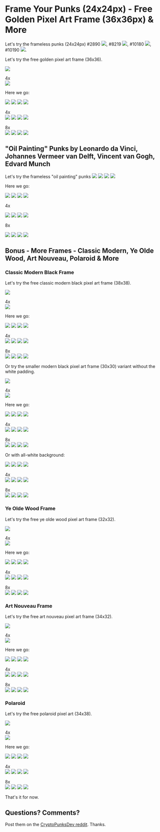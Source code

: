 # Frame Your Punks (24x24px) - Free Golden Pixel Art Frame (36x36px) & More


Let's try the frameless punks (24x24px)
\#2890 ![](i/punk-2890.png),
\#8219 ![](i/punk-8219.png),
\#10180 ![](i/punk-10180.png),
\#10190 ![](i/punk-10190.png).


Let's try the free golden pixel art frame (36x36).

![](i/frame24x24.png)

4x <br> ![](i/frame24x24@4x.png)


Here we go:

![](i/framedpunk-2890.png)
![](i/framedpunk-8219.png)
![](i/framedpunk-10180.png)
![](i/framedpunk-10190.png)

4x <br>
![](i/framedpunk-2890@4x.png)
![](i/framedpunk-8219@4x.png)
![](i/framedpunk-10180@4x.png)
![](i/framedpunk-10190@4x.png)

8x <br>
![](i/framedpunk-2890@8x.png)
![](i/framedpunk-8219@8x.png)
![](i/framedpunk-10180@8x.png)
![](i/framedpunk-10190@8x.png)




## "Oil Painting" Punks by Leonardo da Vinci, Johannes Vermeer van Delft, Vincent van Gogh, Edvard Munch


Let's try the frameless "oil painting" punks
![](i/mona_lisa.png)
![](i/girl_with_a_pearl_earring.png)
![](i/van_gogh_self-portrait.png)
![](i/the_scream.png)

Here we go:

![](i/framed-mona_lisa.png)
![](i/framed-girl_with_a_pearl_earring.png)
![](i/framed-van_gogh_self-portrait.png)
![](i/framed-the_scream.png)

4x <br>

![](i/framed-mona_lisa@4x.png)
![](i/framed-girl_with_a_pearl_earring@4x.png)
![](i/framed-van_gogh_self-portrait@4x.png)
![](i/framed-the_scream@4x.png)

8x <br>

![](i/framed-mona_lisa@8x.png)
![](i/framed-girl_with_a_pearl_earring@8x.png)
![](i/framed-van_gogh_self-portrait@8x.png)
![](i/framed-the_scream@8x.png)





## Bonus - More Frames - Classic Modern, Ye Olde Wood, Art Nouveau, Polaroid & More



### Classic Modern Black Frame

Let's try the free classic modern black pixel art frame (38x38).

![](i/frame_black24x24.png)

4x <br> ![](i/frame_black24x24@4x.png)


Here we go:

![](i/framedpunk_black-2890.png)
![](i/framedpunk_black-8219.png)
![](i/framedpunk_black-10180.png)
![](i/framedpunk_black-10190.png)

4x <br>
![](i/framedpunk_black-2890@4x.png)
![](i/framedpunk_black-8219@4x.png)
![](i/framedpunk_black-10180@4x.png)
![](i/framedpunk_black-10190@4x.png)

8x <br>
![](i/framedpunk_black-2890@8x.png)
![](i/framedpunk_black-8219@8x.png)
![](i/framedpunk_black-10180@8x.png)
![](i/framedpunk_black-10190@8x.png)



Or try the smaller
modern black pixel art frame (30x30) variant without the white padding.

![](i/frame_black24x24_(2).png)

4x <br> ![](i/frame_black24x24_(2)@4x.png)


Here we go:

![](i/framedpunk_black_(2)-2890.png)
![](i/framedpunk_black_(2)-8219.png)
![](i/framedpunk_black_(2)-10180.png)
![](i/framedpunk_black_(2)-10190.png)

4x <br>
![](i/framedpunk_black_(2)-2890@4x.png)
![](i/framedpunk_black_(2)-8219@4x.png)
![](i/framedpunk_black_(2)-10180@4x.png)
![](i/framedpunk_black_(2)-10190@4x.png)

8x <br>
![](i/framedpunk_black_(2)-2890@8x.png)
![](i/framedpunk_black_(2)-8219@8x.png)
![](i/framedpunk_black_(2)-10180@8x.png)
![](i/framedpunk_black_(2)-10190@8x.png)

Or with all-white background:

![](i/framedpunk_black_(2)_ii-2890.png)
![](i/framedpunk_black_(2)_ii-8219.png)
![](i/framedpunk_black_(2)_ii-10180.png)
![](i/framedpunk_black_(2)_ii-10190.png)

4x <br>
![](i/framedpunk_black_(2)_ii-2890@4x.png)
![](i/framedpunk_black_(2)_ii-8219@4x.png)
![](i/framedpunk_black_(2)_ii-10180@4x.png)
![](i/framedpunk_black_(2)_ii-10190@4x.png)

8x <br>
![](i/framedpunk_black_(2)_ii-2890@8x.png)
![](i/framedpunk_black_(2)_ii-8219@8x.png)
![](i/framedpunk_black_(2)_ii-10180@8x.png)
![](i/framedpunk_black_(2)_ii-10190@8x.png)





### Ye Olde Wood Frame

Let's try the free ye olde wood pixel art frame (32x32).

![](i/frame24x24_(2).png)

4x <br> ![](i/frame24x24_(2)@4x.png)


Here we go:

![](i/framedpunk_(2)-2890.png)
![](i/framedpunk_(2)-8219.png)
![](i/framedpunk_(2)-10180.png)
![](i/framedpunk_(2)-10190.png)

4x <br>
![](i/framedpunk_(2)-2890@4x.png)
![](i/framedpunk_(2)-8219@4x.png)
![](i/framedpunk_(2)-10180@4x.png)
![](i/framedpunk_(2)-10190@4x.png)

8x <br>
![](i/framedpunk_(2)-2890@8x.png)
![](i/framedpunk_(2)-8219@8x.png)
![](i/framedpunk_(2)-10180@8x.png)
![](i/framedpunk_(2)-10190@8x.png)




### Art Nouveau Frame

Let's try the free art nouveau pixel art frame (34x32).

![](i/frame24x24_(3).png)

4x <br> ![](i/frame24x24_(3)@4x.png)


Here we go:

![](i/framedpunk_(3)-2890.png)
![](i/framedpunk_(3)-8219.png)
![](i/framedpunk_(3)-10180.png)
![](i/framedpunk_(3)-10190.png)

4x <br>
![](i/framedpunk_(3)-2890@4x.png)
![](i/framedpunk_(3)-8219@4x.png)
![](i/framedpunk_(3)-10180@4x.png)
![](i/framedpunk_(3)-10190@4x.png)

8x <br>
![](i/framedpunk_(3)-2890@8x.png)
![](i/framedpunk_(3)-8219@8x.png)
![](i/framedpunk_(3)-10180@8x.png)
![](i/framedpunk_(3)-10190@8x.png)





### Polaroid

Let's try the free polaroid pixel art (34x38).

![](i/polaroid24x24.png)

4x <br> ![](i/polaroid24x24@4x.png)


Here we go:

![](i/polaroid-2890.png)
![](i/polaroid-8219.png)
![](i/polaroid-10180.png)
![](i/polaroid-10190.png)

4x <br>
![](i/polaroid-2890@4x.png)
![](i/polaroid-8219@4x.png)
![](i/polaroid-10180@4x.png)
![](i/polaroid-10190@4x.png)

8x <br>
![](i/polaroid-2890@8x.png)
![](i/polaroid-8219@8x.png)
![](i/polaroid-10180@8x.png)
![](i/polaroid-10190@8x.png)







That's it for now.


## Questions? Comments?

Post them on the [CryptoPunksDev reddit](https://old.reddit.com/r/CryptoPunksDev). Thanks.


